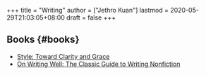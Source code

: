 +++
title = "Writing"
author = ["Jethro Kuan"]
lastmod = 2020-05-29T21:03:05+08:00
draft = false
+++

## Books {#books}

- [Style: Toward Clarity and Grace](https://www.amazon.com/Style-Clarity-Chicago-Writing-Publishing/dp/0226899152)
- [On Writing Well: The Classic Guide to Writing Nonfiction](https://www.goodreads.com/book/show/53343.On%5FWriting%5FWell)

